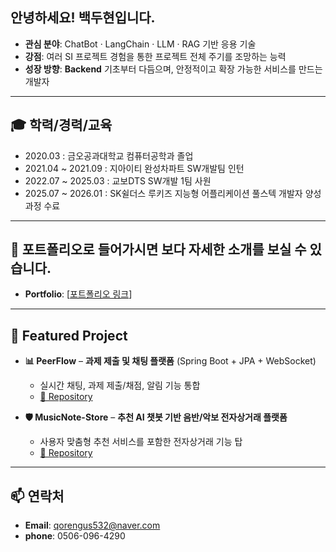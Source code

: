 안녕하세요! 백두현입니다.
---

- **관심 분야**: ChatBot · LangChain · LLM · RAG 기반 응용 기술
- **강점**: 여러 SI 프로젝트 경험을 통한 프로젝트 전체 주기를 조망하는 능력
- **성장 방향**: **Backend** 기초부터 다듬으며, 안정적이고 확장 가능한 서비스를 만드는 개발자


---

## 🎓 학력/경력/교육

- 2020.03 : 금오공과대학교 컴퓨터공학과 졸업
- 2021.04 ~ 2021.09 : 지아이티 완성차파트 SW개발팀 인턴 
- 2022.07 ~ 2025.03 : 교보DTS SW개발 1팀 사원
- 2025.07 ~ 2026.01 : SK쉴더스 루키즈 지능형 어플리케이션 풀스텍 개발자 양성과정 수료

---

## 🔗 포트폴리오로 들어가시면 보다 자세한 소개를 보실 수 있습니다.
- **Portfolio**: [[포트폴리오 링크](https://www.backduu-portfolio.com)]

---

## 📂 Featured Project
- **📊 PeerFlow** – **과제 제출 및 채팅 플랫폼** (Spring Boot + JPA + WebSocket)  
  - 실시간 채팅, 과제 제출/채점, 알림 기능 통합  
  - [🔗 Repository](https://github.com/Rookies-2/SKRookies-Backend)

- **🛡️ MusicNote-Store** – **추천 AI 챗봇 기반 음반/악보 전자상거래 플랫폼**  
  - 사용자 맞춤형 추천 서비스를 포함한 전자상거래 기능 탑
  - [🔗 Repository](https://github.com/backduu/MusicNote-Store)

---

## 📫 연락처
- **Email**: qorengus532@naver.com 
- **phone**: 0506-096-4290

